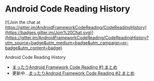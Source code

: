# Android Code Reading History

[![Join the chat at https://gitter.im/AndroidFrameworkCodeReading/CodeReadingHistory](https://badges.gitter.im/Join%20Chat.svg)](https://gitter.im/AndroidFrameworkCodeReading/CodeReadingHistory?utm_source=badge&utm_medium=badge&utm_campaign=pr-badge&utm_content=badge)

Android Code Reading History


* [まったりAndroid Framework Code Reading #1 まとめ](https://github.com/AndroidFrameworkCodeReading/CodeReadingHistory/wiki/%E3%81%BE%E3%81%A3%E3%81%9F%E3%82%8AAndroid-Framework-Code-Reading-%231)
* 更新中...[まったりAndroid Framework Code Reading #2 まとめ](https://github.com/AndroidFrameworkCodeReading/CodeReadingHistory/wiki/%E3%81%BE%E3%81%A3%E3%81%9F%E3%82%8AAndroid-Framework-Code-Reading-%232)
